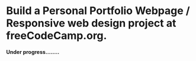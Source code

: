 <h1>Build a Personal Portfolio Webpage / Responsive web design project at freeCodeCamp.org.</h1>

**Under progress........**


